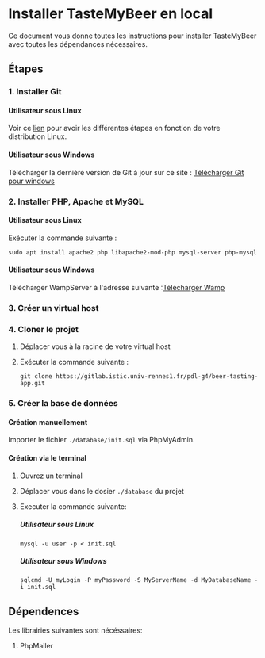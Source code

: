 # Installer TasteMyBeer en local

Ce document vous donne toutes les instructions pour installer TasteMyBeer avec toutes les dépendances nécessaires.

## Étapes

### 1. Installer Git

#### Utilisateur sous Linux

Voir ce [lien](http://git-scm.com/download/linux) pour avoir les différentes étapes en fonction de votre distribution Linux.

#### Utilisateur sous Windows

Télécharger la dernière version de Git à jour sur ce site : [Télécharger Git pour windows](http://git-scm.com/download/win)

### 2. Installer PHP, Apache et MySQL

#### Utilisateur sous Linux

Exécuter la commande suivante :

```
sudo apt install apache2 php libapache2-mod-php mysql-server php-mysql
```

#### Utilisateur sous Windows

Télécharger WampServer à l'adresse suivante :[Télécharger Wamp](https://www.wampserver.com/)

### 3. Créer un virtual host

### 4. Cloner le projet

1. Déplacer vous à la racine de votre virtual host
2. Exécuter la commande suivante :

   ```
   git clone https://gitlab.istic.univ-rennes1.fr/pdl-g4/beer-tasting-app.git
   ```

### 5. Créer la base de données

#### Création manuellement

Importer le fichier `./database/init.sql` via PhpMyAdmin.

#### Création via le terminal

1. Ouvrez un terminal
2. Déplacer vous dans le dosier `./database` du projet
3. Executer la commande suivante:

   ##### Utilisateur sous Linux

   ```
   mysql -u user -p < init.sql
   ```

   ##### Utilisateur sous Windows

   ```
   sqlcmd -U myLogin -P myPassword -S MyServerName -d MyDatabaseName -i init.sql
   ```

## Dépendences

Les librairies suivantes sont nécéssaires:

1. PhpMailer

